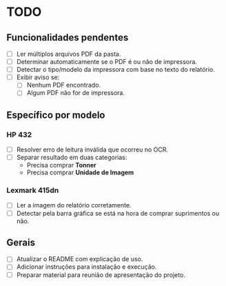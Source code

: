 # TODO

## Funcionalidades pendentes

- [ ] Ler múltiplos arquivos PDF da pasta.
- [ ] Determinar automaticamente se o PDF é ou não de impressora.
- [ ] Detectar o tipo/modelo da impressora com base no texto do relatório.
- [ ] Exibir aviso se:
  - [ ] Nenhum PDF encontrado.
  - [ ] Algum PDF não for de impressora.

## Específico por modelo

### HP 432
- [ ] Resolver erro de leitura inválida que ocorreu no OCR.
- [ ] Separar resultado em duas categorias:
  - Precisa comprar **Tonner**
  - Precisa comprar **Unidade de Imagem**

### Lexmark 415dn
- [ ] Ler a imagem do relatório corretamente.
- [ ] Detectar pela barra gráfica se está na hora de comprar suprimentos ou não.

## Gerais
- [ ] Atualizar o README com explicação de uso.
- [ ] Adicionar instruções para instalação e execução.
- [ ] Preparar material para reunião de apresentação do projeto.

